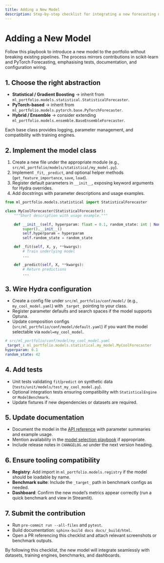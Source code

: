 ```yaml
---
title: Adding a New Model
description: Step-by-step checklist for integrating a new forecasting model into the shared library and downstream tooling.
---
```


# Adding a New Model

Follow this playbook to introduce a new model to the portfolio without breaking existing pipelines. The process mirrors contributions in scikit-learn and PyTorch Forecasting, emphasising tests, documentation, and configuration wiring.

## 1. Choose the right abstraction

- **Statistical / Gradient Boosting** → inherit from `ml_portfolio.models.statistical.StatisticalForecaster`.
- **PyTorch-based** → inherit from `ml_portfolio.models.pytorch.base.PyTorchForecaster`.
- **Hybrid / Ensemble** → consider extending `ml_portfolio.models.ensemble.BaseEnsembleForecaster`.

Each base class provides logging, parameter management, and compatibility with training engines.

## 2. Implement the model class

1. Create a new file under the appropriate module (e.g., `src/ml_portfolio/models/statistical/my_model.py`).
1. Implement `_fit`, `_predict`, and optional helper methods (`get_feature_importance`, `save`, `load`).
1. Register default parameters in `__init__`, exposing keyword arguments for Hydra overrides.
1. Add docstrings with parameter descriptions and usage examples.

```python
from ml_portfolio.models.statistical import StatisticalForecaster

class MyCoolForecaster(StatisticalForecaster):
    """Short description with usage example."""

    def __init__(self, hyperparam: float = 0.1, random_state: int | None = None):
        super().__init__()
        self.hyperparam = hyperparam
        self.random_state = random_state

    def _fit(self, X, y, **kwargs):
        # Train underlying model
        ...

    def _predict(self, X, **kwargs):
        # Return predictions
        ...
```

## 3. Wire Hydra configuration

- Create a config file under `src/ml_portfolio/conf/model/` (e.g., `my_cool_model.yaml`) with `_target_` pointing to your class.
- Register parameter defaults and search spaces if the model supports Optuna.
- Update composition configs (`src/ml_portfolio/conf/model/default.yaml`) if you want the model selectable via `model=my_cool_model`.

```yaml
# src/ml_portfolio/conf/model/my_cool_model.yaml
_target_: ml_portfolio.models.statistical.my_model.MyCoolForecaster
hyperparam: 0.1
random_state: 42
```

## 4. Add tests

- Unit tests validating `fit`/`predict` on synthetic data (`tests/unit/models/test_my_cool_model.py`).
- Optional integration tests ensuring compatibility with `StatisticalEngine` or `ModelBenchmark`.
- Update fixtures if new dependencies or datasets are required.

## 5. Update documentation

- Document the model in the [API reference](../api_reference/index.md) with parameter summaries and example usage.
- Mention availability in the [model selection playbook](../guides/model_selection.md) if appropriate.
- Include release notes in `CHANGELOG.md` under the next version heading.

## 6. Ensure tooling compatibility

- **Registry**: Add import in `ml_portfolio.models.registry` if the model should be loadable by name.
- **Benchmark suite**: Include the `_target_` path in benchmark configs as needed.
- **Dashboard**: Confirm the new model’s metrics appear correctly (run a quick benchmark and view in Streamlit).

## 7. Submit the contribution

- Run `pre-commit run --all-files` and `pytest`.
- Build documentation: `sphinx-build docs docs/_build/html`.
- Open a PR referencing this checklist and attach relevant screenshots or benchmark outputs.

By following this checklist, the new model will integrate seamlessly with datasets, training engines, benchmarks, and dashboards.

